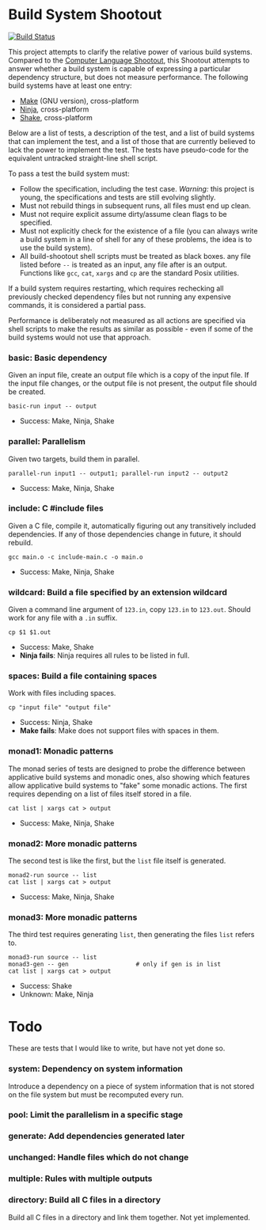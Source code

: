 # Build System Shootout

[![Build Status](https://travis-ci.org/ndmitchell/build-shootout.png)](https://travis-ci.org/ndmitchell/build-shootout)

This project attempts to clarify the relative power of various build systems. Compared to the [Computer Language Shootout](http://benchmarksgame.alioth.debian.org/), this Shootout attempts to answer whether a build system is capable of expressing a particular dependency structure, but does not measure performance. The following build systems have at least one entry:

* [Make](http://www.gnu.org/software/make/) (GNU version), cross-platform
* [Ninja](http://martine.github.io/ninja/), cross-platform
* [Shake](https://github.com/ndmitchell/shake#readme), cross-platform

Below are a list of tests, a description of the test, and a list of build systems that can implement the test, and a list of those that are currently believed to lack the power to implement the test. The tests have pseudo-code for the equivalent untracked straight-line shell script.

To pass a test the build system must:

* Follow the specification, including the test case. _Warning:_ this project is young, the specifications and tests are still evolving slightly.
* Must not rebuild things in subsequent runs, all files must end up clean.
* Must not require explicit assume dirty/assume clean flags to be specified.
* Must not explicitly check for the existence of a file (you can always write a build system in a line of shell for any of these problems, the idea is to use the build system).
* All build-shootout shell scripts must be treated as black boxes. any file listed before `--` is treated as an input, any file after is an output. Functions like `gcc`, `cat`, `xargs` and `cp` are the standard Posix utilities.

If a build system requires restarting, which requires rechecking all previously checked dependency files but not running any expensive commands, it is considered a partial pass.

Performance is deliberately not measured as all actions are specified via shell scripts to make the results as similar as possible - even if some of the build systems would not use that approach.

### basic: Basic dependency

Given an input file, create an output file which is a copy of the input file. If the input file changes, or the output file is not present, the output file should be created.

    basic-run input -- output

* Success: Make, Ninja, Shake

### parallel: Parallelism

Given two targets, build them in parallel.

    parallel-run input1 -- output1; parallel-run input2 -- output2

* Success: Make, Ninja, Shake

### include: C #include files

Given a C file, compile it, automatically figuring out any transitively included dependencies. If any of those dependencies change in future, it should rebuild.

	gcc main.o -c include-main.c -o main.o

* Success: Make, Ninja, Shake

### wildcard: Build a file specified by an extension wildcard

Given a command line argument of `123.in`, copy `123.in` to `123.out`. Should work for any file with a `.in` suffix.

	cp $1 $1.out

* Success: Make, Shake
* **Ninja fails**: Ninja requires all rules to be listed in full.

### spaces: Build a file containing spaces

Work with files including spaces.

    cp "input file" "output file"

* Success: Ninja, Shake
* **Make fails**: Make does not support files with spaces in them.

### monad1: Monadic patterns

The monad series of tests are designed to probe the difference between applicative build systems and monadic ones, also showing which features allow applicative build systems to "fake" some monadic actions. The first requires depending on a list of files itself stored in a file.

    cat list | xargs cat > output

* Success: Make, Ninja, Shake

### monad2: More monadic patterns

The second test is like the first, but the `list` file itself is generated.

    monad2-run source -- list
    cat list | xargs cat > output

* Success: Make, Ninja, Shake

### monad3: More monadic patterns

The third test requires generating `list`, then generating the files `list` refers to.

    monad3-run source -- list
    monad3-gen -- gen                   # only if gen is in list
    cat list | xargs cat > output

* Success: Shake
* Unknown: Make, Ninja

# Todo

These are tests that I would like to write, but have not yet done so.

### system: Dependency on system information

Introduce a dependency on a piece of system information that is not stored on the file system but must be recomputed every run.

### pool: Limit the parallelism in a specific stage

### generate: Add dependencies generated later

### unchanged: Handle files which do not change

### multiple: Rules with multiple outputs 

### directory: Build all C files in a directory

Build all C files in a directory and link them together. Not yet implemented.
